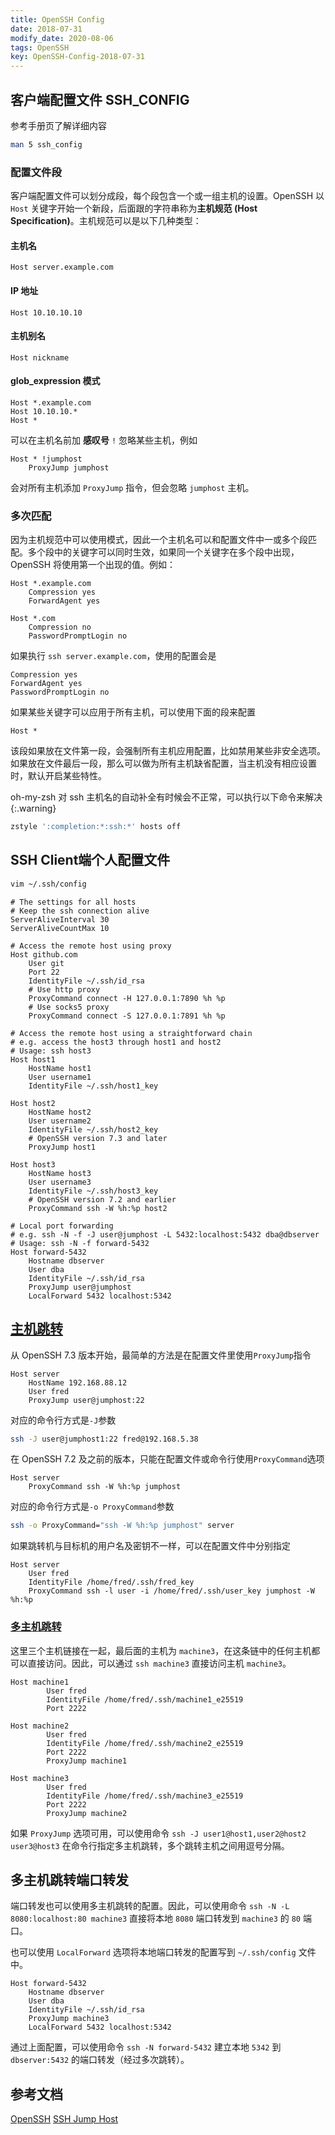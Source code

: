 ```yaml
---
title: OpenSSH Config
date: 2018-07-31
modify_date: 2020-08-06
tags: OpenSSH
key: OpenSSH-Config-2018-07-31
---
```


## 客户端配置文件 SSH_CONFIG

参考手册页了解详细内容

```bash
man 5 ssh_config
```

### 配置文件段

客户端配置文件可以划分成段，每个段包含一个或一组主机的设置。OpenSSH 以 `Host` 关键字开始一个新段，后面跟的字符串称为**主机规范 (Host Specification)**。主机规范可以是以下几种类型：

<!--more-->

#### 主机名

```text
Host server.example.com
```

#### IP 地址

```text
Host 10.10.10.10
```

#### 主机别名

```text
Host nickname
```

#### glob_expression 模式

```text
Host *.example.com
Host 10.10.10.*
Host *
```

可以在主机名前加 **感叹号** `!` 忽略某些主机，例如

```text
Host * !jumphost
    ProxyJump jumphost
```

会对所有主机添加 `ProxyJump` 指令，但会忽略 `jumphost` 主机。

### 多次匹配

因为主机规范中可以使用模式，因此一个主机名可以和配置文件中一或多个段匹配。多个段中的关键字可以同时生效，如果同一个关键字在多个段中出现，OpenSSH 将使用第一个出现的值。例如：

```text
Host *.example.com
    Compression yes
    ForwardAgent yes

Host *.com
    Compression no
    PasswordPromptLogin no
```

如果执行 `ssh server.example.com`，使用的配置会是

```text
Compression yes
ForwardAgent yes
PasswordPromptLogin no
```

如果某些关键字可以应用于所有主机，可以使用下面的段来配置

```text
Host *
```

该段如果放在文件第一段，会强制所有主机应用配置，比如禁用某些非安全选项。如果放在文件最后一段，那么可以做为所有主机缺省配置，当主机没有相应设置时，默认开启某些特性。

oh-my-zsh 对 ssh 主机名的自动补全有时候会不正常，可以执行以下命令来解决
{:.warning}

```bash
zstyle ':completion:*:ssh:*' hosts off
```

## SSH Client端个人配置文件

```bash
vim ~/.ssh/config
```

```text
# The settings for all hosts
# Keep the ssh connection alive
ServerAliveInterval 30
ServerAliveCountMax 10

# Access the remote host using proxy
Host github.com
    User git
    Port 22
    IdentityFile ~/.ssh/id_rsa
    # Use http proxy
    ProxyCommand connect -H 127.0.0.1:7890 %h %p
    # Use socks5 proxy
    ProxyCommand connect -S 127.0.0.1:7891 %h %p

# Access the remote host using a straightforward chain
# e.g. access the host3 through host1 and host2
# Usage: ssh host3
Host host1
    HostName host1
    User username1
    IdentityFile ~/.ssh/host1_key

Host host2
    HostName host2
    User username2
    IdentityFile ~/.ssh/host2_key
    # OpenSSH version 7.3 and later
    ProxyJump host1

Host host3
    HostName host3
    User username3
    IdentityFile ~/.ssh/host3_key
    # OpenSSH version 7.2 and earlier
    ProxyCommand ssh -W %h:%p host2

# Local port forwarding
# e.g. ssh -N -f -J user@jumphost -L 5432:localhost:5432 dba@dbserver
# Usage: ssh -N -f forward-5432
Host forward-5432
    Hostname dbserver
    User dba
    IdentityFile ~/.ssh/id_rsa
    ProxyJump user@jumphost
    LocalForward 5432 localhost:5342
```

## [主机跳转]

从 OpenSSH 7.3 版本开始，最简单的方法是在配置文件里使用`ProxyJump`指令

```text
Host server
    HostName 192.168.88.12
    User fred
    ProxyJump user@jumphost:22
```

对应的命令行方式是`-J`参数

```bash
ssh -J user@jumphost1:22 fred@192.168.5.38
```

在 OpenSSH 7.2 及之前的版本，只能在配置文件或命令行使用`ProxyCommand`选项

```text
Host server
    ProxyCommand ssh -W %h:%p jumphost
```

对应的命令行方式是`-o ProxyCommand`参数

```bash
ssh -o ProxyCommand="ssh -W %h:%p jumphost" server
```

如果跳转机与目标机的用户名及密钥不一样，可以在配置文件中分别指定

```text
Host server
    User fred
    IdentityFile /home/fred/.ssh/fred_key
    ProxyCommand ssh -l user -i /home/fred/.ssh/user_key jumphost -W %h:%p
```

### [多主机跳转]

这里三个主机链接在一起，最后面的主机为 `machine3`，在这条链中的任何主机都可以直接访问。因此，可以通过 `ssh machine3` 直接访问主机 `machine3`。

```text
Host machine1
        User fred
        IdentityFile /home/fred/.ssh/machine1_e25519
        Port 2222

Host machine2
        User fred
        IdentityFile /home/fred/.ssh/machine2_e25519
        Port 2222
        ProxyJump machine1

Host machine3
        User fred
        IdentityFile /home/fred/.ssh/machine3_e25519
        Port 2222
        ProxyJump machine2
```

如果 `ProxyJump` 选项可用，可以使用命令 `ssh -J user1@host1,user2@host2 user3@host3` 在命令行指定多主机跳转，多个跳转主机之间用逗号分隔。

## 多主机跳转端口转发

端口转发也可以使用多主机跳转的配置。因此，可以使用命令 `ssh -N -L 8080:localhost:80 machine3` 直接将本地 `8080` 端口转发到 `machine3` 的 `80` 端口。

也可以使用 `LocalForward` 选项将本地端口转发的配置写到 `~/.ssh/config` 文件中。

```text
Host forward-5432
    Hostname dbserver
    User dba
    IdentityFile ~/.ssh/id_rsa
    ProxyJump machine3
    LocalForward 5432 localhost:5342
```

通过上面配置，可以使用命令 `ssh -N forward-5432` 建立本地 `5342` 到 `dbserver:5432` 的端口转发（经过多次跳转）。

## 参考文档

[OpenSSH](https://en.wikibooks.org/wiki/OpenSSH)
[SSH Jump Host](https://wiki.gentoo.org/wiki/SSH_jump_host)

[主机跳转]: https://en.wikibooks.org/wiki/OpenSSH/Cookbook/Proxies_and_Jump_Hosts 
[多主机跳转]: https://en.wikibooks.org/wiki/OpenSSH/Cookbook/Proxies_and_Jump_Hosts#Old:_Recursively_Chaining_Gateways_Using_stdio_Forwarding